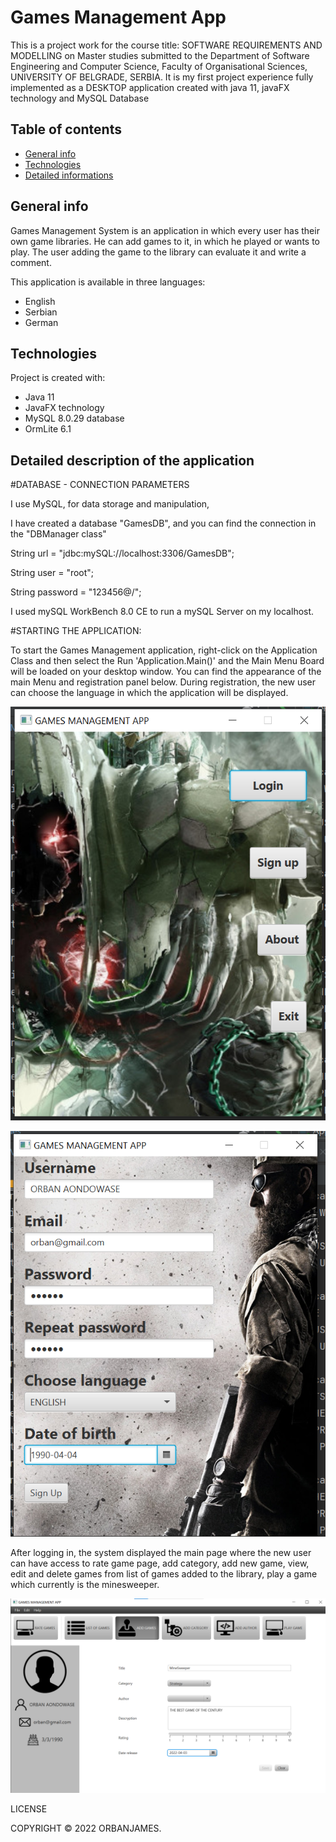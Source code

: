 # Games Management App
This is a project work for the course title: 
SOFTWARE REQUIREMENTS AND MODELLING on Master studies submitted to the 
Department of Software Engineering and Computer Science, 
Faculty of Organisational Sciences, UNIVERSITY OF BELGRADE, SERBIA. 
It is my first project experience fully implemented as a 
DESKTOP application created with java 11, javaFX technology and MySQL Database


## Table of contents
* [General info](#general-info)
* [Technologies](#technologies)
* [Detailed informations](#detailed-description-of-the-application)

## General info
Games Management System is an application in which every user has their own game libraries.
He can add games to it, in which he played or wants to play.
The user adding the game to the library can evaluate it and write a comment.

This application is available in three languages:
* English
* Serbian
* German


## Technologies
Project is created with:
* Java 11
* JavaFX technology
* MySQL 8.0.29 database 
* OrmLite 6.1


## Detailed description of the application

#DATABASE - CONNECTION PARAMETERS

I use MySQL, for data storage and manipulation,

I have created a database "GamesDB", and you can find the connection in the "DBManager class"

String url = "jdbc:mySQL://localhost:3306/GamesDB";

String user = "root";

String password = "123456@/";

I used mySQL WorkBench 8.0 CE to run a mySQL Server on my localhost.

#STARTING THE APPLICATION:

To start the Games Management application, right-click on the Application Class and then select the
Run 'Application.Main()' and the Main Menu Board will be loaded on your desktop window. You can find the 
appearance of the  main Menu and registration panel below.
During registration, the new user can choose the language in which the application will be displayed.

![](Menu.png)

![](signup.png)


After logging in, the system displayed the main page where the new user can have access to 
rate game page, add category, add new game, view, edit and delete games from list of games 
added to the library, play a game which currently is the minesweeper.

![](mainPage.png)



LICENSE

COPYRIGHT © 2022 ORBANJAMES.

